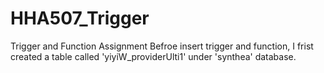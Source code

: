 # HHA507_Trigger
Trigger and Function Assignment 
Befroe insert trigger and function, I frist created a table called 'yiyiW_providerUlti1' under 'synthea' database. 
